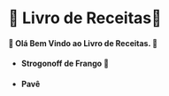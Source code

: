 # **:sake: Livro de Receitas:sake:** 

#### :wave: Olá Bem Vindo ao Livro de Receitas. :wave:

- #### Strogonoff de Frango​ :chicken: 
- #### Pavê



